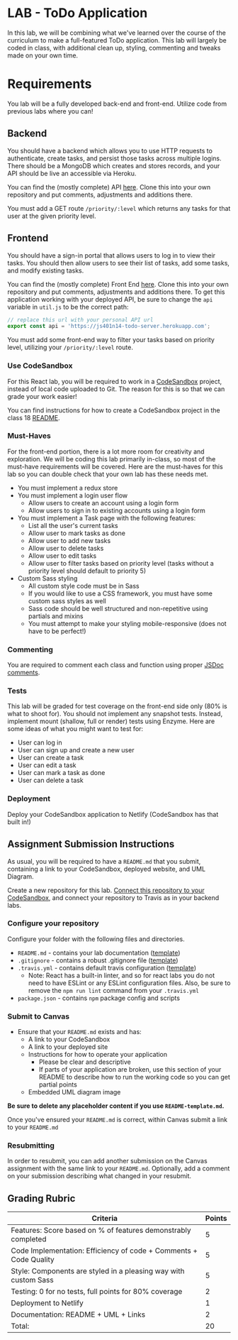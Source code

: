 # LAB - ToDo Application

In this lab, we will be combining what we've learned over the course of the curriculum to make a full-featured ToDo application. This lab will largely be coded in class, with additional clean up, styling, commenting and tweaks made on your own time.

# Requirements

You lab will be a fully developed back-end and front-end. Utilize code from previous labs where you can!

## Backend

You should have a backend which allows you to use HTTP requests to authenticate, create tasks, and persist those tasks across multiple logins. There should be a MongoDB which creates and stores records, and your API should be live an accessible via Heroku.

You can find the (mostly complete) API [here](https://github.com/soniakandah/toDoServer). Clone this into your own repository and put comments, adjustments and additions there.

You must add a GET route `/priority/:level` which returns any tasks for that user at the given priority level.

## Frontend

You should have a sign-in portal that allows users to log in to view their tasks. You should then allow users to see their list of tasks, add some tasks, and modify existing tasks.

You can find the (mostly complete) Front End [here](https://github.com/soniakandah/toDoApp). Clone this into your own repository and put comments, adjustments and additions there. To get this application working with your deployed API, be sure to change the `api` variable in `util.js` to be the correct path:

```javascript
// replace this url with your personal API url
export const api = 'https://js401n14-todo-server.herokuapp.com';
```

You must add some front-end way to filter your tasks based on priority level, utilizing your `/priority/:level` route.

### Use CodeSandbox

For this React lab, you will be required to work in a [CodeSandbox](https://codesandbox.io/) project, instead of local code uploaded to Git. The reason for this is so that we can grade your work easier!

You can find instructions for how to create a CodeSandbox project in the class 18 [README](../../class-18/README.md#CodeSandbox).

### Must-Haves

For the front-end portion, there is a lot more room for creativity and exploration. We will be coding this lab primarily in-class, so most of the must-have requirements will be covered. Here are the must-haves for this lab so you can double check that your own lab has these needs met.

-   You must implement a redux store
-   You must implement a login user flow
    -   Allow users to create an account using a login form
    -   Allow users to sign in to existing accounts using a login form
-   You must implement a Task page with the following features:
    -   List all the user's current tasks
    -   Allow user to mark tasks as done
    -   Allow user to add new tasks
    -   Allow user to delete tasks
    -   Allow user to edit tasks
    -   Allow user to filter tasks based on priority level (tasks without a priority level should default to priority 5)
-   Custom Sass styling
    -   All custom style code must be in Sass
    -   If you would like to use a CSS framework, you must have some custom sass styles as well
    -   Sass code should be well structured and non-repetitive using partials and mixins
    -   You must attempt to make your styling mobile-responsive (does not have to be perfect!)

### Commenting

You are required to comment each class and function using proper [JSDoc comments](https://devhints.io/jsdoc).

### Tests

This lab will be graded for test coverage on the front-end side only (80% is what to shoot for). You should not implement any snapshot tests. Instead, implement mount (shallow, full or render) tests using Enzyme. Here are some ideas of what you might want to test for:

-   User can log in
-   User can sign up and create a new user
-   User can create a task
-   User can edit a task
-   User can mark a task as done
-   User can delete a task

### Deployment

Deploy your CodeSandbox application to Netlify (CodeSandbox has that built in!)

## Assignment Submission Instructions

As usual, you will be required to have a `README.md` that you submit, containing a link to your CodeSandbox, deployed website, and UML Diagram.

Create a new repository for this lab. [Connect this repository to your CodeSandbox](https://codesandbox.io/docs/git), and connect your repository to Travis as in your backend labs.

### Configure your repository

Configure your folder with the following files and directories.

-   `README.md` - contains your lab documentation ([template](https://github.com/codefellows/seattle-javascript-401n14/blob/master/reference/submission-instructions/labs/README-template.md))
-   `.gitignore` - contains a robust .gitignore file ([template](https://github.com/codefellows/seattle-javascript-401n14/blob/master/configs/.gitignore))
-   `.travis.yml` - contains default travis configuration ([template](https://github.com/codefellows/seattle-javascript-401n14/blob/master/configs/.travis.yml))
    -   Note: React has a built-in linter, and so for react labs you do not need to have ESLint or any ESLint configuration files. Also, be sure to remove the `npm run lint` command from your `.travis.yml`
-   `package.json` - contains `npm` package config and scripts

### Submit to Canvas

-   Ensure that your `README.md` exists and has:
    -   A link to your CodeSandbox
    -   A link to your deployed site
    -   Instructions for how to operate your application
        -   Please be clear and descriptive
        -   If parts of your application are broken, use this section of your README to describe how to run the working code so you can get partial points
    -   Embedded UML diagram image

**Be sure to delete any placeholder content if you use `README-template.md`.**

Once you've ensured your `README.md` is correct, within Canvas submit a link to your `README.md`

### Resubmitting

In order to resubmit, you can add another submission on the Canvas assignment with the same link to your `README.md`. Optionally, add a comment on your submission describing what changed in your resubmit.

## Grading Rubric

| Criteria                                                          | Points |
| ----------------------------------------------------------------- | ------ |
| Features: Score based on % of features demonstrably completed     | 5      |
| Code Implementation: Efficiency of code + Comments + Code Quality | 5      |
| Style: Components are styled in a pleasing way with custom Sass   | 5      |
| Testing: 0 for no tests, full points for 80% coverage             | 2      |
| Deployment to Netlify                                             | 1      |
| Documentation: README + UML + Links                               | 2      |
| Total:                                                            | 20     |
